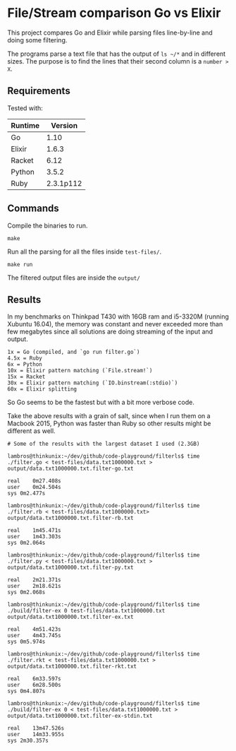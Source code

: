 # File/Stream comparison Go vs Elixir

This project compares Go and Elixir while parsing files line-by-line and doing some filtering.

The programs parse a text file that has the output of `ls ~/*` and in different sizes. The purpose is to find the lines that their second column is a `number > X`.

## Requirements

Tested with:

|Runtime|Version|
|---|---|
|Go|1.10|
|Elixir|1.6.3|
|Racket|6.12|
|Python|3.5.2|
|Ruby|2.3.1p112|

## Commands

Compile the binaries to run.

```
make
```

Run all the parsing for all the files inside `test-files/`.

```
make run
```

The filtered output files are inside the `output/`

## Results

In my benchmarks on Thinkpad T430 with 16GB ram and i5-3320M (running Xubuntu 16.04), the memory was constant and never exceeded more than few megabytes since all solutions are doing streaming of the input and output.

```
1x = Go (compiled, and `go run filter.go`)
4.5x = Ruby
6x = Python
10x = Elixir pattern matching (`File.stream!`)
15x = Racket
30x = Elixir pattern matching (`IO.binstream(:stdio)`)
60x = Elixir splitting
```

So Go seems to be the fastest but with a bit more verbose code.

Take the above results with a grain of salt, since when I run them on a Macbook 2015, Python was faster than Ruby so other results might be different as well.

```
# Some of the results with the largest dataset I used (2.3GB)

lambros@thinkunix:~/dev/github/code-playground/filterls$ time ./filter.go < test-files/data.txt1000000.txt > output/data.txt1000000.txt.filter-go.txt

real	0m27.408s
user	0m24.504s
sys	0m2.477s

lambros@thinkunix:~/dev/github/code-playground/filterls$ time ./filter.rb < test-files/data.txt1000000.txt>  output/data.txt1000000.txt.filter-rb.txt

real	1m45.471s
user	1m43.303s
sys	0m2.064s

lambros@thinkunix:~/dev/github/code-playground/filterls$ time ./filter.py < test-files/data.txt1000000.txt > output/data.txt1000000.txt.filter-py.txt

real	2m21.371s
user	2m18.621s
sys	0m2.068s

lambros@thinkunix:~/dev/github/code-playground/filterls$ time ./build/filter-ex 0 test-files/data.txt1000000.txt output/data.txt1000000.txt.filter-ex.txt

real	4m51.423s
user	4m43.745s
sys	0m5.974s

lambros@thinkunix:~/dev/github/code-playground/filterls$ time ./filter.rkt < test-files/data.txt1000000.txt > output/data.txt1000000.txt.filter-rkt.txt

real	6m33.597s
user	6m28.500s
sys	0m4.807s

lambros@thinkunix:~/dev/github/code-playground/filterls$ time ./build/filter-ex 0 < test-files/data.txt1000000.txt > output/data.txt1000000.txt.filter-ex-stdin.txt

real	13m47.526s
user	14m33.955s
sys	2m30.357s
```
